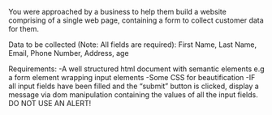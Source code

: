 You were approached by a business to help them build a website comprising of a single web page, containing a form to collect customer data for them.

Data to be collected (Note: All fields are required):
First Name, Last Name, Email, Phone Number, Address, age

Requirements:
-A well structured html document with semantic elements e.g a form element wrapping input elements
-Some CSS for beautification
-IF all input fields have been filled and the “submit” button is clicked, display a message via dom manipulation containing the values of all the input fields. DO NOT USE AN ALERT!
